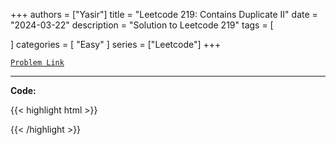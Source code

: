 
+++
authors = ["Yasir"]
title = "Leetcode 219: Contains Duplicate II"
date = "2024-03-22"
description = "Solution to Leetcode 219"
tags = [
    
]
categories = [
    "Easy"
]
series = ["Leetcode"]
+++



[`Problem Link`](https://leetcode.com/problems/contains-duplicate-ii/description/)

---

**Code:**

{{< highlight html >}}

{{< /highlight >}}

